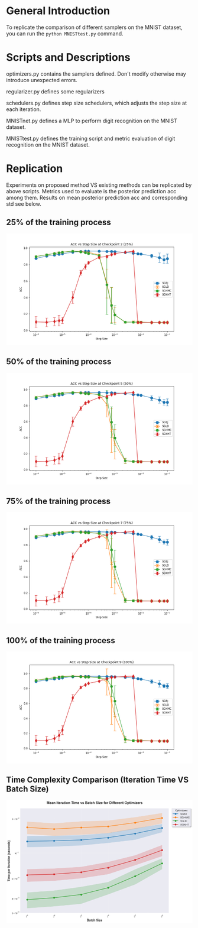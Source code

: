 # General Introduction
To replicate the comparison of different samplers on the MNIST dataset, you can run the `python MNISTtest.py` command.

# Scripts and Descriptions
optimizers.py contains the samplers defined. Don't modify otherwise may introduce unexpected errors.

regularizer.py defines some regularizers

schedulers.py defines step size schedulers, which adjusts the step size at each iteration.

MNISTnet.py defines a MLP to perform digit recognition on the MNIST dataset.

MNISTtest.py defines the training script and metric evaluation of digit recognition on the MNIST dataset. 

# Replication
Experiments on proposed method VS existing methods can be replicated by above scripts. Metrics used to evaluate is the posterior prediction acc among them. Results on mean posterior prediction acc and corresponding std see below.

## 25% of the training process
![avatar](images/MNIST_2.png)

## 50% of the training process
![avatar](images/MNIST_5.png)

## 75% of the training process
![avatar](images/MNIST_7.png)

## 100% of the training process
![avatar](images/MNIST_9.png)

## Time Complexity Comparison (Iteration Time VS Batch Size)
![avatar](images/MNIST_Time.png)

